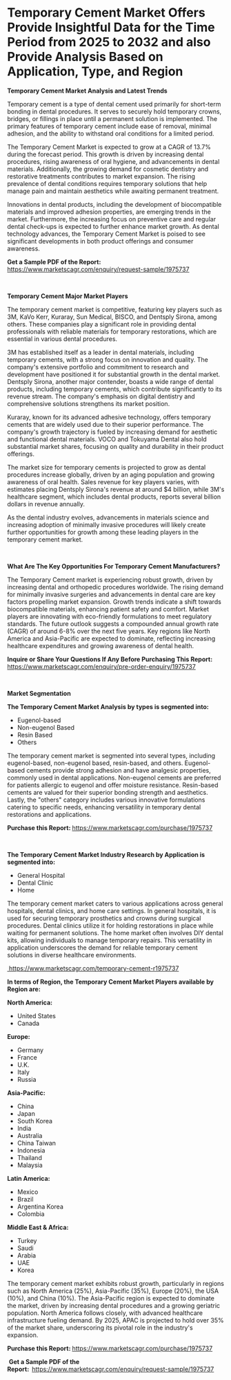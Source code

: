 <p><h1>Temporary Cement Market Offers Provide Insightful Data for the Time Period from 2025 to 2032 and also Provide Analysis Based on Application, Type, and Region</h1></p><p><strong>Temporary Cement Market Analysis and Latest Trends</strong></p>
<p><p>Temporary cement is a type of dental cement used primarily for short-term bonding in dental procedures. It serves to securely hold temporary crowns, bridges, or fillings in place until a permanent solution is implemented. The primary features of temporary cement include ease of removal, minimal adhesion, and the ability to withstand oral conditions for a limited period.</p><p>The Temporary Cement Market is expected to grow at a CAGR of 13.7% during the forecast period. This growth is driven by increasing dental procedures, rising awareness of oral hygiene, and advancements in dental materials. Additionally, the growing demand for cosmetic dentistry and restorative treatments contributes to market expansion. The rising prevalence of dental conditions requires temporary solutions that help manage pain and maintain aesthetics while awaiting permanent treatment. </p><p>Innovations in dental products, including the development of biocompatible materials and improved adhesion properties, are emerging trends in the market. Furthermore, the increasing focus on preventive care and regular dental check-ups is expected to further enhance market growth. As dental technology advances, the Temporary Cement Market is poised to see significant developments in both product offerings and consumer awareness.</p></p>
<p><strong>Get a Sample PDF of the Report:&nbsp;</strong> <a href="https://www.marketscagr.com/enquiry/request-sample/1975737?utm_campaign=3501&utm_medium=2&utm_source=Github&utm_content=ia&utm_term=13042025&utm_id=temporary-cement">https://www.marketscagr.com/enquiry/request-sample/1975737</a></p>
<p>&nbsp;</p>
<p><strong>Temporary Cement Major Market Players</strong></p>
<p><p>The temporary cement market is competitive, featuring key players such as 3M, KaVo Kerr, Kuraray, Sun Medical, BISCO, and Dentsply Sirona, among others. These companies play a significant role in providing dental professionals with reliable materials for temporary restorations, which are essential in various dental procedures.</p><p>3M has established itself as a leader in dental materials, including temporary cements, with a strong focus on innovation and quality. The company's extensive portfolio and commitment to research and development have positioned it for substantial growth in the dental market. Dentsply Sirona, another major contender, boasts a wide range of dental products, including temporary cements, which contribute significantly to its revenue stream. The company's emphasis on digital dentistry and comprehensive solutions strengthens its market position.</p><p>Kuraray, known for its advanced adhesive technology, offers temporary cements that are widely used due to their superior performance. The company's growth trajectory is fueled by increasing demand for aesthetic and functional dental materials. VOCO and Tokuyama Dental also hold substantial market shares, focusing on quality and durability in their product offerings.</p><p>The market size for temporary cements is projected to grow as dental procedures increase globally, driven by an aging population and growing awareness of oral health. Sales revenue for key players varies, with estimates placing Dentsply Sirona's revenue at around $4 billion, while 3M's healthcare segment, which includes dental products, reports several billion dollars in revenue annually.</p><p>As the dental industry evolves, advancements in materials science and increasing adoption of minimally invasive procedures will likely create further opportunities for growth among these leading players in the temporary cement market.</p></p>
<p>&nbsp;</p>
<p><strong>What Are The Key Opportunities For Temporary Cement Manufacturers?</strong></p>
<p><p>The Temporary Cement market is experiencing robust growth, driven by increasing dental and orthopedic procedures worldwide. The rising demand for minimally invasive surgeries and advancements in dental care are key factors propelling market expansion. Growth trends indicate a shift towards biocompatible materials, enhancing patient safety and comfort. Market players are innovating with eco-friendly formulations to meet regulatory standards. The future outlook suggests a compounded annual growth rate (CAGR) of around 6-8% over the next five years. Key regions like North America and Asia-Pacific are expected to dominate, reflecting increasing healthcare expenditures and growing awareness of dental health.</p></p>
<p><strong>Inquire or Share Your Questions If Any Before Purchasing This Report:</strong> <a href="https://www.marketscagr.com/enquiry/pre-order-enquiry/1975737?utm_campaign=3501&utm_medium=2&utm_source=Github&utm_content=ia&utm_term=13042025&utm_id=temporary-cement">https://www.marketscagr.com/enquiry/pre-order-enquiry/1975737</a></p>
<p>&nbsp;</p>
<p><strong>Market Segmentation</strong></p>
<p><strong>The Temporary Cement Market Analysis by types is segmented into:</strong></p>
<p><ul><li>Eugenol-based</li><li>Non-eugenol Based</li><li>Resin Based</li><li>Others</li></ul></p>
<p><p>The temporary cement market is segmented into several types, including eugenol-based, non-eugenol based, resin-based, and others. Eugenol-based cements provide strong adhesion and have analgesic properties, commonly used in dental applications. Non-eugenol cements are preferred for patients allergic to eugenol and offer moisture resistance. Resin-based cements are valued for their superior bonding strength and aesthetics. Lastly, the "others" category includes various innovative formulations catering to specific needs, enhancing versatility in temporary dental restorations and applications.</p></p>
<p><strong>Purchase this Report:&nbsp;</strong><a href="https://www.marketscagr.com/purchase/1975737?utm_campaign=3501&utm_medium=2&utm_source=Github&utm_content=ia&utm_term=13042025&utm_id=temporary-cement">https://www.marketscagr.com/purchase/1975737</a></p>
<p>&nbsp;</p>
<p><strong>The Temporary Cement Market Industry Research by Application is segmented into:</strong></p>
<p><ul><li>General Hospital</li><li>Dental Clinic</li><li>Home</li></ul></p>
<p><p>The temporary cement market caters to various applications across general hospitals, dental clinics, and home care settings. In general hospitals, it is used for securing temporary prosthetics and crowns during surgical procedures. Dental clinics utilize it for holding restorations in place while waiting for permanent solutions. The home market often involves DIY dental kits, allowing individuals to manage temporary repairs. This versatility in application underscores the demand for reliable temporary cement solutions in diverse healthcare environments.</p></p>
<p><a href="https://www.marketscagr.com/temporary-cement-r1975737?utm_campaign=3501&utm_medium=2&utm_source=Github&utm_content=ia&utm_term=13042025&utm_id=temporary-cement">&nbsp;https://www.marketscagr.com/temporary-cement-r1975737</a></p>
<p><strong>In terms of Region, the Temporary Cement Market Players available by Region are:</strong></p>
<p>
    <p> <strong> North America: </strong>
        <ul>
            <li>United States</li>
            <li>Canada</li>
        </ul>
        </p> 
    <p> <strong> Europe: </strong>
        <ul>
            <li>Germany</li>
            <li>France</li>
            <li>U.K.</li>
            <li>Italy</li>
            <li>Russia</li>
        </ul>
        </p> 
    <p> <strong> Asia-Pacific: </strong>
        <ul>
            <li>China</li>
            <li>Japan</li>
            <li>South Korea</li>
            <li>India</li>
            <li>Australia</li>
            <li>China Taiwan</li>
            <li>Indonesia</li>
            <li>Thailand</li>
            <li>Malaysia</li>
        </ul>
        </p> 
    <p> <strong> Latin America: </strong>
        <ul>
            <li>Mexico</li>
            <li>Brazil</li>
            <li>Argentina Korea</li>
            <li>Colombia</li>
        </ul>
        </p> 
    <p> <strong> Middle East & Africa: </strong>
        <ul>
            <li>Turkey</li>
            <li>Saudi</li>
            <li>Arabia</li>
            <li>UAE</li>
            <li>Korea</li>
        </ul>
    </p>
    </p>
<p><p>The temporary cement market exhibits robust growth, particularly in regions such as North America (25%), Asia-Pacific (35%), Europe (20%), the USA (10%), and China (10%). The Asia-Pacific region is expected to dominate the market, driven by increasing dental procedures and a growing geriatric population. North America follows closely, with advanced healthcare infrastructure fueling demand. By 2025, APAC is projected to hold over 35% of the market share, underscoring its pivotal role in the industry's expansion.</p></p>
<p><strong>Purchase this Report: </strong><a href="https://www.marketscagr.com/purchase/1975737?utm_campaign=3501&utm_medium=2&utm_source=Github&utm_content=ia&utm_term=13042025&utm_id=temporary-cement">https://www.marketscagr.com/purchase/1975737</a></p>
<p>&nbsp;<strong>Get a Sample PDF of the Report:&nbsp;&nbsp;</strong><a href="https://www.marketscagr.com/enquiry/request-sample/1975737?utm_campaign=3501&utm_medium=2&utm_source=Github&utm_content=ia&utm_term=13042025&utm_id=temporary-cement">https://www.marketscagr.com/enquiry/request-sample/1975737</a></p>
<p><strong></strong></p>
<p><p></p><p></p><p></p></p>